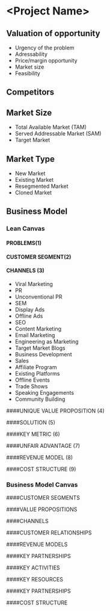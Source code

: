 &lt;Project Name&gt;
====================

Valuation of opportunity
------------------------ 
-   Urgency of the problem 
-   Adressability 
-   Price/margin opportunity 
-   Market size 
-   Feasibility

Competitors
-----------

Market Size
-----------

-   Total Available Market (TAM)
-   Served Addressable Market (SAM)
-   Target Market

Market Type
-----------

-   New Market
-   Existing Market
-   Resegmented Market
-   Cloned Market

Business Model
--------------

### Lean Canvas

#### PROBLEMS(1)

#### CUSTOMER SEGMENT(2)

#### CHANNELS (3)

-   Viral Marketing
-   PR
-   Unconventional PR
-   SEM
-   Display Ads
-   Offline Ads
-   SEO
-   Content Marketing
-   Email Marketing
-   Engineering as Marketing
-   Target Market Blogs
-   Business Development
-   Sales
-   Affiliate Program
-   Existing Platforms
-   Offline Events
-   Trade Shows
-   Speaking Engagements
-   Community Building

####UNIQUE VALUE PROPOSITION (4)

####SOLUTION (5)

####KEY METRIC (6)

####UNFAIR ADVANTAGE (7)

####REVENUE MODEL (8)

####COST STRUCTURE (9)

### Business Model Canvas

####CUSTOMER SEGMENTS

####VALUE PROPOSITIONS

####CHANNELS

####CUSTOMER RELATIONSHIPS

####REVENUE MODELS

####KEY PARTNERSHIPS

####KEY ACTIVITIES

####KEY RESOURCES

####KEY PARTNERSHIPS

####COST STRUCTURE
